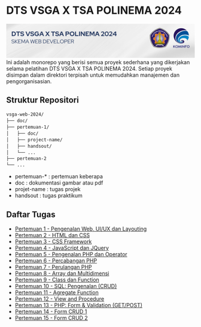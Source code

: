 # DTS VSGA X TSA POLINEMA 2024
![vsgaxpolinema](/doc/banner.png)
Ini adalah monorepo yang berisi semua proyek sederhana yang dikerjakan selama pelatihan DTS VSGA X TSA POLINEMA 2024. Setiap proyek disimpan dalam direktori terpisah untuk memudahkan manajemen dan pengorganisasian.

## Struktur Repositori
```bash
vsga-web-2024/
├── doc/
├── pertemuan-1/
│   ├── doc/
│   ├── project-name/
│   ├── handsout/
│   └── ...
├── pertemuan-2
└── ...
```
- pertemuan-* : pertemuan keberapa
- doc : dokumentasi gambar atau pdf
- projet-name : tugas projek
- handsout : tugas praktikum

## Daftar Tugas 
- [Pertemuan 1 - Pengenalan Web, UI/UX dan Layouting](https://)
- [Pertemuan 2 -  HTML dan CSS](https://)
- [Pertemuan 3 - CSS Framework](https://)
- [Pertemuan 4 - JavaScript dan JQuery](https://)
- [Pertemuan 5 - Pengenalan PHP dan Operator](https://)
- [Pertemuan 6 - Percabangan PHP](https://)
- [Pertemuan 7 - Perulangan PHP](https://)
- [Pertemuan 8 - Array dan Multidimensi](https://)
- [Pertemuan 9 - Class dan Function](https://)
- [Pertemuan 10 - SQL: Pengenalan (CRUD)](https://)
- [Pertemuan 11 - Agregate Function](https://)
- [Pertemuan 12 -  View and Procedure](https://)
- [Pertemuan 13 - PHP: Form & Validation (GET/POST)](https://)
- [Pertemuan 14 - Form CRUD 1](https://)
- [Pertemuan 15 - Form CRUD 2](https://)
